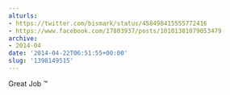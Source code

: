 ```yaml
---
alturls:
- https://twitter.com/bismark/status/458498415555772416
- https://www.facebook.com/17803937/posts/10101381079053479
archive:
- 2014-04
date: '2014-04-22T06:51:55+00:00'
slug: '1398149515'
---
```


Great Job ™

